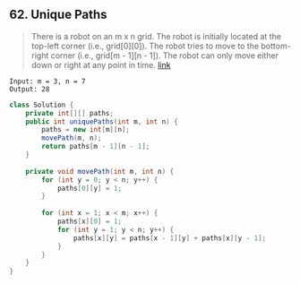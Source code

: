 ## 62. Unique Paths
> There is a robot on an m x n grid. The robot is initially located at the top-left corner (i.e., grid[0][0]). The robot tries to move to the bottom-right corner (i.e., grid[m - 1][n - 1]). The robot can only move either down or right at any point in time. [link](https://leetcode.com/problems/unique-paths/)
```
Input: m = 3, n = 7
Output: 28
```
```java
class Solution {
    private int[][] paths;
    public int uniquePaths(int m, int n) {
        paths = new int[m][n];
        movePath(m, n);
        return paths[m - 1][n - 1];
    }
    
    private void movePath(int m, int n) {
        for (int y = 0; y < n; y++) {
            paths[0][y] = 1;
        }
        
        for (int x = 1; x < m; x++) {
            paths[x][0] = 1;
            for (int y = 1; y < n; y++) {
                paths[x][y] = paths[x - 1][y] + paths[x][y - 1];
            }
        }
    }
}
```